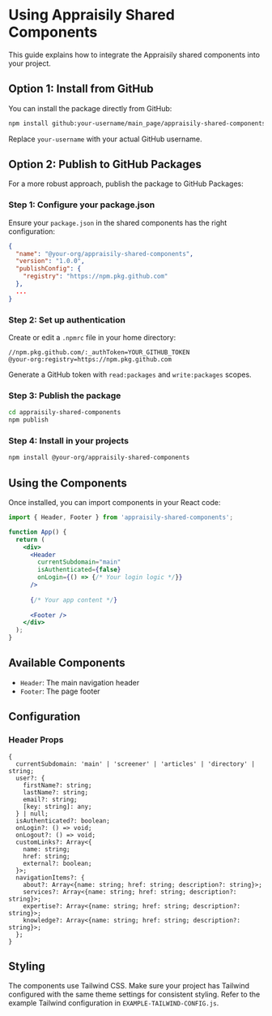 # Using Appraisily Shared Components

This guide explains how to integrate the Appraisily shared components into your project.

## Option 1: Install from GitHub

You can install the package directly from GitHub:

```bash
npm install github:your-username/main_page/appraisily-shared-components
```

Replace `your-username` with your actual GitHub username.

## Option 2: Publish to GitHub Packages

For a more robust approach, publish the package to GitHub Packages:

### Step 1: Configure your package.json

Ensure your `package.json` in the shared components has the right configuration:

```json
{
  "name": "@your-org/appraisily-shared-components",
  "version": "1.0.0",
  "publishConfig": {
    "registry": "https://npm.pkg.github.com"
  },
  ...
}
```

### Step 2: Set up authentication

Create or edit a `.npmrc` file in your home directory:

```
//npm.pkg.github.com/:_authToken=YOUR_GITHUB_TOKEN
@your-org:registry=https://npm.pkg.github.com
```

Generate a GitHub token with `read:packages` and `write:packages` scopes.

### Step 3: Publish the package

```bash
cd appraisily-shared-components
npm publish
```

### Step 4: Install in your projects

```bash
npm install @your-org/appraisily-shared-components
```

## Using the Components

Once installed, you can import components in your React code:

```jsx
import { Header, Footer } from 'appraisily-shared-components';

function App() {
  return (
    <div>
      <Header 
        currentSubdomain="main"
        isAuthenticated={false}
        onLogin={() => {/* Your login logic */}}
      />
      
      {/* Your app content */}
      
      <Footer />
    </div>
  );
}
```

## Available Components

- `Header`: The main navigation header
- `Footer`: The page footer

## Configuration

### Header Props

```tsx
{
  currentSubdomain: 'main' | 'screener' | 'articles' | 'directory' | string;
  user?: {
    firstName?: string;
    lastName?: string;
    email?: string;
    [key: string]: any;
  } | null;
  isAuthenticated?: boolean;
  onLogin?: () => void;
  onLogout?: () => void;
  customLinks?: Array<{
    name: string;
    href: string;
    external?: boolean;
  }>;
  navigationItems?: {
    about?: Array<{name: string; href: string; description?: string}>;
    services?: Array<{name: string; href: string; description?: string}>;
    expertise?: Array<{name: string; href: string; description?: string}>;
    knowledge?: Array<{name: string; href: string; description?: string}>;
  };
}
```

## Styling

The components use Tailwind CSS. Make sure your project has Tailwind configured with the same theme settings for consistent styling. Refer to the example Tailwind configuration in `EXAMPLE-TAILWIND-CONFIG.js`. 